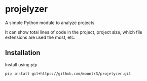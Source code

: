 # projelyzer

A simple Python module to analyze projects.

It can show total lines of code in the project, project size,
which file extensions are used the most, etc.


## Installation

Install using `pip`

```bash
pip install git+https://github.com/moontr3/projelyzer.git
```
